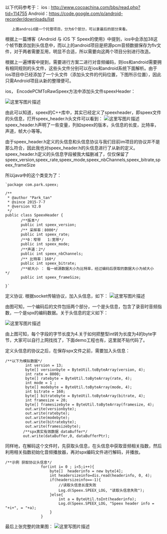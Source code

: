 

以下代码参考于：
             ios : http://www.cocoachina.com/bbs/read.php?tid=114755
    Android：https://code.google.com/p/android-recorder/downloads/list
      
       上面android是一个托管项目，分为6个部分，可以拿最后的部分来看。

根据上一篇博客《Android 与 iOS 下 Speex的使用》中提到，ios中会添加38这个帧节数添加到头信息中，而以上的android项目是把源pcm音频数据保存为flv文件，对于两者需要互用，明显不合适，所以需要向这两个项目分别进行改造。
    
根据上一遍博客中提到，需要进行方案二进行对音频编码，则ios和android需要拥有相同规则的头文件，这些头文件分别可以在ios和android系统下面解析。由于ios项目中已经添加了一个头文件（添加头文件的代码位置，下图所示位置），因此只需Android项目从新的整理便可。

ios， EncodePCMToRawSpeex方法中添加头文件speexHeader：

![这里写图片描述](http://img.blog.csdn.net/20150707091423385)


由此可以知道，speex的C++库中，其实已经定义了speexheader，即speex文件的头信息，打开speex_header.h头文件可以看到：
![这里写图片描述](http://img.blog.csdn.net/20150707092240960)
speex_header.h声明了一些变量，列如speex的版本，头信息的长度，比特率，声道，帧大小等等。

由于speex_header.h定义的头信息和头信息协议与我们目前im项目的协议并不是那么符合，因此我也对speex_header.h的头信息进行了从新的定义。speex_header.h定义的头信息字段被我大幅删减了，仅仅保留了speex_version,speex_rate,speex_mode,speex_nbChannels,speex_bitrate,speex_frameSize

所以java中的这个类变为了：

```
`package com.park.speex;

/**
 * @author "Park_tan"
 * @since 2015-7-7
 * @version V2.0
 */
public class SpeexHeader {
	   /**版本*/
       public int speex_version;
       /** 采样率：8000*/
       public int speex_rate;
       /**0：窄带   1:宽带*/
       public int speex_mode;
       /**声道：2*/
       public int speex_nbChannels;
       /** 比特率：160*/
       public int speex_bitrate;
       /**帧大小 ： 每一帧源数据大小为比特率，经过编码后获取的数据大小为帧大小  */
       public int speex_frameSize;
       
}`

```

定义协议.
根据socket传输协议，加入头信息，如下：
![这里写图片描述](http://img.blog.csdn.net/20150707114151964)

由图可知，一个编码后的文件包括两个部分，一个是头信息，包含了录音时音频指数，一个是spx的编码数据。关于头信息的定义如下：

![这里写图片描述](http://img.blog.csdn.net/20150707114451036)

由上图可知，每个字段的字节长度为4.关于如何把整型int转为长度为4的byte字节，大家可以自行上网找找了，下面demo工程也有，这里就不贴代码了。

定义头信息的协议之后，在保存spx文件之前，需要加入头信息：

```
/**以下为模拟数据*/
		 int version = 13;
		 byte[] versionbyte = ByteUtil.toByteArray(version, 4);
		 int rate = 8000;
		 byte[] ratebyte = ByteUtil.toByteArray(rate, 4);
		 int mode = 1 ;
		 byte[] modebyte = ByteUtil.toByteArray(mode, 4);
		 int bitrate = 160;
		 byte[] bitratebyte = ByteUtil.toByteArray(bitrate, 4);
		 int framesize = 20;
		 byte[] framesizebyte = ByteUtil.toByteArray(framesize, 4);
		 out.write(versionbyte);
		 out.write(ratebyte);
		 out.write(modebyte);
		 out.write(bitratebyte);
		 out.write(framesizebyte);
		/**spx真实有效数据 dataBuffer*/
		out.write(dataBuffer,0, dataBufferPtr);
```

同样地，在解码这个文件时，先获取头信息，在头信息中获取音频相关指数，然后利用相关指数初始化音频播放器，再对spx编码文件进行解码，并播放。

```
/**示例 获取协议头信息*/
				for(int i= 0 ; i<5;i++){
					byte[] 	headerinfo = new byte[4];
					int headersizeinfo=dis.read(headerinfo, 0, 4);
					if(headersizeinfo==-1){
						//读取头信息长度失败
						Log.d(Speex.SPEEX_LOG, "读取头信息失败");
					}else{
						int a = ByteUtil.toInt(headerinfo);
						Log.d(Speex.SPEEX_LOG, "Speex header info = "+i+", = "+a);
					}
				}
```

最后上张完整的效果图：
![这里写图片描述](http://img.blog.csdn.net/20150708110938092)
